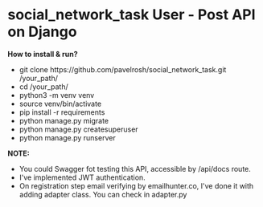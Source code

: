  # social_network_task User - Post API on Django

**How to install & run?**

<ul> 
<li>git clone https://github.com/pavelrosh/social_network_task.git
/your_path/</li>
<li>cd /your_path/</li>
<li>python3 -m venv venv</li>
<li>source venv/bin/activate</li>
<li>pip install -r requirements</li>
<li>python manage.py migrate</li>
<li>python manage.py createsuperuser</li>
<li>python manage.py runserver</li>
</ul>

**NOTE:**
<ul>
<li>You could Swagger fot testing this API, accessible by /api/docs route.</li>
<li>I've implemented JWT authentication.</li>
<li>On registration step email verifying by emailhunter.co, I've done it with adding adapter class. You can check in adapter.py</li>
</ul>


